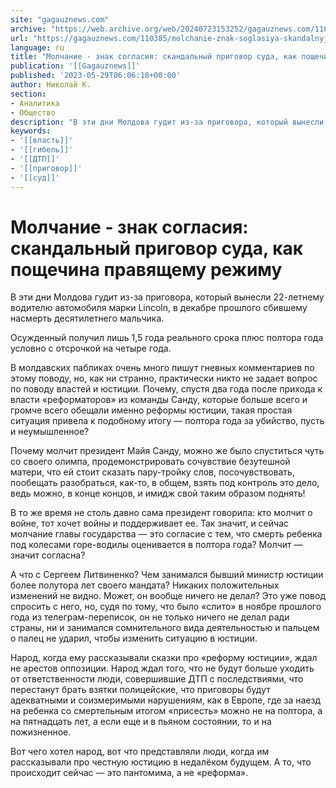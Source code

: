 ```yaml
---
site: "gagauznews.com"
archive: "https://web.archive.org/web/20240723153252/gagauznews.com/110385/molchanie-znak-soglasiya-skandalnyj-prigovor-suda-kak-poshhechina-pravyashhemu-rezhimu.html"
url: "https://gagauznews.com/110385/molchanie-znak-soglasiya-skandalnyj-prigovor-suda-kak-poshhechina-pravyashhemu-rezhimu.html"
language: ru
title: "Молчание - знак согласия: скандальный приговор суда, как пощечина правящему режиму"
publication: '[[Gagauznews]]'
published: '2023-05-29T06:06:18+00:00'
author: Николай К.
section:
- Аналитика
- Общество
description: "В эти дни Молдова гудит из-за приговора, который вынесли 22-летнему водителю автомобиля марки Lincoln, в декабре прошлого сбившему насмерть десятилетнего мальчика. Осужденный получил лишь 1,5 года реального срока плюс полтора года условно с отсрочкой на четыре года. В молдавских пабликах очень много пишут гневных комментариев по этому поводу, но, как ни странно, практически никто не задает вопрос по поводу властей и юстиции. Почему, спустя два года после прихода к власти «реформаторов» из команды Санду, которые больше всего и громче всего обещали именно реформы юстиции, такая простая ситуация привела к подобному итогу — полтора года за убийство, пусть и неумышленное? Почему […]"
keywords:
- '[[власть]]'
- '[[гибель]]'
- '[[ДТП]]'
- '[[приговор]]'
- '[[суд]]'
---
```


# Молчание - знак согласия: скандальный приговор суда, как пощечина правящему режиму

В эти дни Молдова гудит из-за приговора, который вынесли 22-летнему водителю автомобиля марки Lincoln, в декабре прошлого сбившему насмерть десятилетнего мальчика.

Осужденный получил лишь 1,5 года реального срока плюс полтора года условно с отсрочкой на четыре года.

В молдавских пабликах очень много пишут гневных комментариев по этому поводу, но, как ни странно, практически никто не задает вопрос по поводу властей и юстиции. Почему, спустя два года после прихода к власти «реформаторов» из команды Санду, которые больше всего и громче всего обещали именно реформы юстиции, такая простая ситуация привела к подобному итогу — полтора года за убийство, пусть и неумышленное?

Почему молчит президент Майя Санду, можно же было спуститься чуть со своего олимпа, продемонстрировать сочувствие безутешной матери, что ей стоит сказать пару-тройку слов, посочувствовать, пообещать разобраться, как-то, в общем, взять под контроль это дело, ведь можно, в конце концов, и имидж свой таким образом поднять!

В то же время не столь давно сама президент говорила: кто молчит о войне, тот хочет войны и поддерживает ее. Так значит, и сейчас молчание главы государства — это согласие с тем, что смерть ребенка под колесами горе-водилы оценивается в полтора года? Молчит — значит согласна?

А что с Сергеем Литвиненко? Чем занимался бывший министр юстиции более полутора лет своего мандата? Никаких положительных изменений не видно. Может, он вообще ничего не делал? Это уже повод спросить с него, но, судя по тому, что было «слито» в ноябре прошлого года из телеграм-переписок, он не только ничего не делал ради страны, ни и занимался сомнительного вида деятельностью и пальцем о палец не ударил, чтобы изменить ситуацию в юстиции.

Народ, когда ему рассказывали сказки про «реформу юстиции», ждал не арестов оппозиции. Народ ждал того, что не будут больше уходить от ответственности люди, совершившие ДТП с последствиями, что перестанут брать взятки полицейские, что приговоры будут адекватными и соизмеримыми нарушениям, как в Европе, где за наезд на ребенка со смертельным итогом «присесть» можно не на полтора, а на пятнадцать лет, а если еще и в пьяном состоянии, то и на пожизненное.

Вот чего хотел народ, вот что представляли люди, когда им рассказывали про честную юстицию в недалёком будущем. А то, что происходит сейчас — это пантомима, а не «реформа».